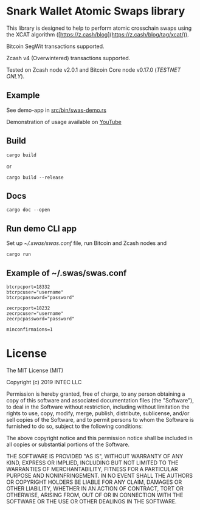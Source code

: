 # Snark Wallet Atomic Swaps library

This library is designed to help to perform atomic crosschain swaps using the XCAT algorithm ([https://z.cash/blog](https://z.cash/blog/tag/xcat/)).

Bitcoin SegWit transactions supported.

Zcash v4 (Overwintered) transactions supported.

Tested on Zcash node v2.0.1 and Bitcoin Core node v0.17.0 (*TESTNET ONLY*).

## Example

See demo-app in [src/bin/swas-demo.rs](https://github.com/rndintec/swas/blob/master/src/bin/swas-demo.rs)

Demonstration of usage available on [YouTube](url)

## Build
```
cargo build
```
or
```
cargo build --release
```

## Docs
```
cargo doc --open
```

## Run demo CLI app
Set up *~/.swas/swas.conf* file, run Bitcoin and Zcash nodes and
```
cargo run
```

## Example of ~/.swas/swas.conf

```
btcrpcport=18332
btcrpcuser="username"
btcrpcpassword="password"

zecrpcport=18232
zecrpcuser="username"
zecrpcpassword="password"

minconfirmaions=1
```
# License
The MIT License (MIT)

Copyright (c) 2019 INTEC LLC

Permission is hereby granted, free of charge, to any person obtaining a copy
of this software and associated documentation files (the "Software"), to deal
in the Software without restriction, including without limitation the rights
to use, copy, modify, merge, publish, distribute, sublicense, and/or sell
copies of the Software, and to permit persons to whom the Software is
furnished to do so, subject to the following conditions:

The above copyright notice and this permission notice shall be included in
all copies or substantial portions of the Software.

THE SOFTWARE IS PROVIDED "AS IS", WITHOUT WARRANTY OF ANY KIND, EXPRESS OR
IMPLIED, INCLUDING BUT NOT LIMITED TO THE WARRANTIES OF MERCHANTABILITY,
FITNESS FOR A PARTICULAR PURPOSE AND NONINFRINGEMENT. IN NO EVENT SHALL THE
AUTHORS OR COPYRIGHT HOLDERS BE LIABLE FOR ANY CLAIM, DAMAGES OR OTHER
LIABILITY, WHETHER IN AN ACTION OF CONTRACT, TORT OR OTHERWISE, ARISING FROM,
OUT OF OR IN CONNECTION WITH THE SOFTWARE OR THE USE OR OTHER DEALINGS IN
THE SOFTWARE.
